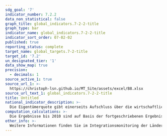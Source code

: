 ```yaml
---
sdg_goal: '7'
indicator_number: 7.2.2
data_non_statistical: false
graph_title: global_indicators.7-2-2-title
graph_type: bar
indicator_name: global_indicators.7-2-2-title
indicator_sort_order: 07-02-02
published: true
reporting_status: complete
target_name: global_targets.7-2-title
target_id: '7.2'
un_designated_tier: '1'
data_show_map: true
precision:
  - decimals: 1
source_active_1: true
source_url_1: >-
  https://christoph-lsn.github.io/MT_Site/assets/excel/B8.xlsx
source_url_text_1: global_indicators.7-2-2-title
title: Untitled
national_indicator_description: >-
  Die Eigentümerquote gibt einerseits Aufschluss über die wirtschaftliche Leistungsfähigkeit der Bevölkerung mit Migrationshintergrund, andererseits ist sie ein Indikator für eine dauerhafte Aufenthaltsorientierung. Gleichzeitig kann der Erwerb von Eigentum allerdings auch mit der mangelnden Möglichkeit zu tun haben, auf dem freien Wohnungsmarkt eine Wohnung zu finden und eine „Flucht ins Eigentum“ darstellen. Zu berücksichtigen ist, dass die Menschen mit Migrationshintergrund häufiger in Städten und Großstädten leben, in denen die Eigentumsquote generell geringer als in ländlichen Regionen ist.
computation_calculations: >-
  Die Ergebnisse bis 2010 sind auf Basis der fortgeschriebenen Ergebnisse der Volkszählung 1987 und ab dem Berichtsjahr 2011 an der Bevölkerungsfortschreibung auf Basis des Zensus 2011 hochgerechnet. Seit 2017 wird der Migrationsstatus in Gemeinschaftsunterkünften nicht mehr abgefragt, so dass sich die Ergebnisse seit 2017 auf die Bevölkerung in Privathaushalten beziehen.
other_info: >-
  Weitere Informationen finden Sie im Integrationsmonitoring der Länder. <a href="https://www.integrationsmonitoring-laender.de/indikatoren/g1" target="_blank">Indikator G1 Eigentümerquote </a>
---
```

